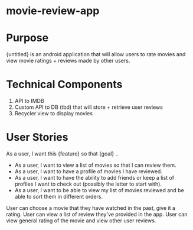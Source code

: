 # movie-review-app

# Purpose
{untitled} is an android application that will allow users to rate movies and view movie ratings + reviews made by other users.

# Technical Components
1. API to IMDB
2. Custom API to DB (tbd) that will store + retrieve user reviews
3. Recycler view to display movies

# User Stories
As a user, I want this {feature} so that {goal} ..

- As a user, I want to view a list of movies so that I can review them.
- As a user, I want to have a profile of movies I have reviewed.  
- As a user, I want to have the ability to add friends or keep a list of profiles I want to check out (possibly the latter to start with).
- As a user, I want to be able to view my list of movies reviewed and be able to sort them in different orders.


User can choose a movie that they have watched in the past, give it a rating.
User can view a list of review they've provided in the app.
User can view general rating of the movie and view other user reviews.


